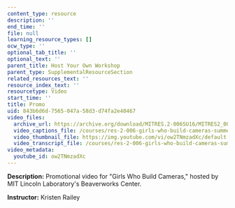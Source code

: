 ```yaml
---
content_type: resource
description: ''
end_time: ''
file: null
learning_resource_types: []
ocw_type: ''
optional_tab_title: ''
optional_text: ''
parent_title: Host Your Own Workshop
parent_type: SupplementalResourceSection
related_resources_text: ''
resource_index_text: ''
resourcetype: Video
start_time: ''
title: Promo
uid: 843b6d6d-7565-047a-58d3-d74fa2e40467
video_files:
  archive_url: https://archive.org/download/MITRES.2-006SU16/MITRES2_006SU16_promo_300k.mp4
  video_captions_file: /courses/res-2-006-girls-who-build-cameras-summer-2016/1700aa2f102e51f6bf2a3d214879f4d7_ow2TNmzadXc.vtt
  video_thumbnail_file: https://img.youtube.com/vi/ow2TNmzadXc/default.jpg
  video_transcript_file: /courses/res-2-006-girls-who-build-cameras-summer-2016/71d133973666a154d21e7f957c1389eb_ow2TNmzadXc.pdf
video_metadata:
  youtube_id: ow2TNmzadXc
---
```


**Description:** Promotional video for "Girls Who Build Cameras," hosted by MIT Lincoln Laboratory's Beaverworks Center.

**Instructor:** Kristen Railey



